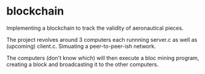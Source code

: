# blockchain
Implementing a blockchain to track the validity of aeronautical pieces.

The project revolves around 3 computers each runnning server.c as well as (upcoming) client.c.
Simuating a peer-to-peer-ish network.

The computers (don't know which) will then execute a bloc mining program, creating a block and broadcasting it to the other
computers.
